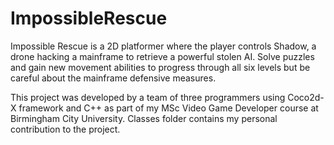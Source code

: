 # ImpossibleRescue
Impossible Rescue is a 2D platformer where the player controls Shadow, a drone hacking a mainframe to retrieve a powerful stolen AI. Solve puzzles and gain new movement abilities to progress through all six levels but be careful about the mainframe defensive measures.

This project was developed by a team of three programmers using Coco2d-X framework and C++ as part of my MSc Video Game Developer course at Birmingham City University. Classes folder contains my personal contribution to the project.
